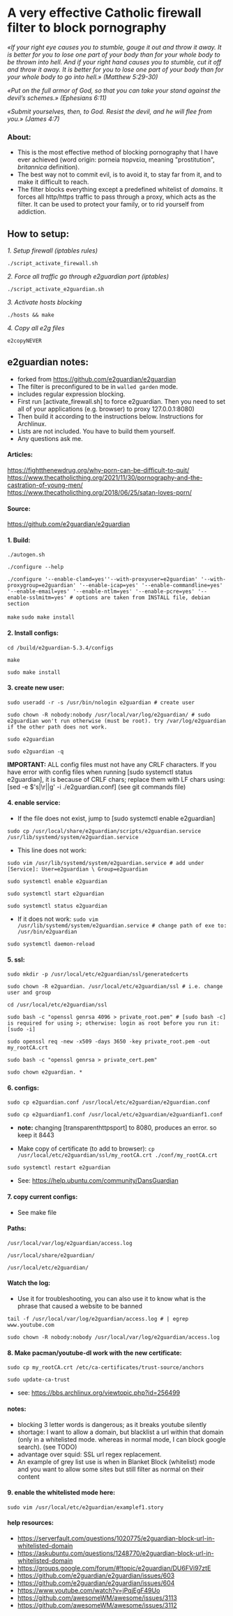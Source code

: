 # A very effective Catholic firewall filter to block pornography
*«If your right eye causes you to stumble, gouge it out and throw it away. It is better for you to lose one part of your body than for your whole body to be thrown into hell. And if your right hand causes you to stumble, cut it off and throw it away. It is better for you to lose one part of your body than for your whole body to go into hell.» (Matthew 5:29-30)*

*«Put on the full armor of God, so that you can take your stand against the devil’s schemes.» (Ephesians 6:11)*

*«Submit yourselves, then, to God. Resist the devil, and he will flee from you.» (James 4:7)*

### About:
- This is the most effective method of blocking pornography that I have ever achieved (word origin: porneia πορνεία, meaning "prostitution", _britannica_ definition).
- The best way not to commit evil, is to avoid it, to stay far from it, and to make it difficult to reach.
- The filter blocks everything except a predefined whitelist of _domains_. It forces all http/https traffic to pass through a proxy, which acts as the filter. It can be used to protect your family, or to rid yourself from addiction.

## How to setup:
*1. Setup firewall (iptables rules)*

`./script_activate_firewall.sh`

*2. Force all traffic go through e2guardian port (iptables)*

`./script_activate_e2guardian.sh`

*3. Activate hosts blocking*

`./hosts && make`

*4. Copy all e2g files*

`e2copyNEVER`

## e2guardian notes:
- forked from https://github.com/e2guardian/e2guardian
- The filter is preconfigured to be in ` walled garden ` mode.
- includes regular expression blocking.
- First run [activate_firewall.sh] to force e2guardian. Then you need to set all of your applications (e.g. browser) to proxy 127.0.0.1:8080)
- Then build it according to the instructions below. Instructions for Archlinux.
- Lists are not included. You have to build them yourself.
- Any questions ask me.

#### Articles:
https://fightthenewdrug.org/why-porn-can-be-difficult-to-quit/
https://www.thecatholicthing.org/2021/11/30/pornography-and-the-castration-of-young-men/
https://www.thecatholicthing.org/2018/06/25/satan-loves-porn/

#### Source:
https://github.com/e2guardian/e2guardian

#### 1. Build:
`./autogen.sh`

`./configure --help`

`./configure '--enable-clamd=yes''--with-proxyuser=e2guardian' '--with-proxygroup=e2guardian' '--enable-icap=yes' '--enable-commandline=yes' '--enable-email=yes' '--enable-ntlm=yes' '--enable-pcre=yes' '--enable-sslmitm=yes' # options are taken from INSTALL file, debian section`

`make`
`sudo make install`

#### 2. Install configs:
`cd /build/e2guardian-5.3.4/configs`

`make`

`sudo make install`

#### 3. create new user:
`sudo useradd -r -s /usr/bin/nologin e2guardian # create user`

`sudo chown -R nobody:nobody /usr/local/var/log/e2guardian/ # sudo e2guardian won't run otherwise (must be root). try /var/log/e2guardian if the other path does not work.`

`sudo e2guardian`

`sudo e2guardian -q`

**IMPORTANT:** ALL config files must not have any CRLF characters.
If you have error with config files when running [sudo systemctl status e2guardian], it is because of CRLF chars; replace them with LF chars using: [sed -e $'s|\r||g' -i ./e2guardian.conf] (see git commands file)

#### 4. enable service:
- If the file does not exist, jump to [sudo systemctl enable e2guardian]

`sudo cp /usr/local/share/e2guardian/scripts/e2guardian.service /usr/lib/systemd/system/e2guardian.service`

- This line does not work:

`sudo vim /usr/lib/systemd/system/e2guardian.service # add under [Service]: User=e2guardian \ Group=e2guardian`

`sudo systemctl enable e2guardian`

`sudo systemctl start e2guardian`

`sudo systemctl status e2guardian`

- If it does not work:
`sudo vim /usr/lib/systemd/system/e2guardian.service # change path of exe to: /usr/bin/e2guardian`

`sudo systemctl daemon-reload`

#### 5. ssl:
`sudo mkdir -p /usr/local/etc/e2guardian/ssl/generatedcerts`

`sudo chown -R e2guardian. /usr/local/etc/e2guardian/ssl # i.e. change user and group`

`cd /usr/local/etc/e2guardian/ssl`

`sudo bash -c "openssl genrsa 4096 > private_root.pem" # [sudo bash -c] is required for using >; otherwise: login as root before you run it: [sudo -i]`

`sudo openssl req -new -x509 -days 3650 -key private_root.pem -out my_rootCA.crt`

`sudo bash -c "openssl genrsa > private_cert.pem"`

`sudo chown e2guardian. *`

#### 6. configs:
`sudo cp e2guardian.conf /usr/local/etc/e2guardian/e2guardian.conf`

`sudo cp e2guardianf1.conf /usr/local/etc/e2guardian/e2guardianf1.conf`

- **note:** changing [transparenthttpsport] to 8080, produces an error. so keep it 8443

- Make copy of certificate (to add to browser):
`cp /usr/local/etc/e2guardian/ssl/my_rootCA.crt ./conf/my_rootCA.crt`

`sudo systemctl restart e2guardian`

- See:
https://help.ubuntu.com/community/DansGuardian

#### 7. copy current configs:
- See make file

#### Paths:
`/usr/local/var/log/e2guardian/access.log`

`/usr/local/share/e2guardian/`

`/usr/local/etc/e2guardian/`

#### Watch the log:
- Use it for troubleshooting, you can also use it to know what is the phrase that caused a website to be banned

`tail -f /usr/local/var/log/e2guardian/access.log # | egrep www.youtube.com`

`sudo chown -R nobody:nobody /usr/local/var/log/e2guardian/access.log`

#### 8. Make pacman/youtube-dl work with the new certificate:
`sudo cp my_rootCA.crt /etc/ca-certificates/trust-source/anchors`

`sudo update-ca-trust`

- see:
https://bbs.archlinux.org/viewtopic.php?id=256499

#### notes: 
- blocking 3 letter words is dangerous; as it breaks youtube silently
- shortage: I want to allow a domain, but blacklist a url within that domain (only in a whitelisted mode. whereas in normal mode, I can block google search). (see TODO)
- advantage over squid: SSL url regex replacement.
- An example of grey list use is when in Blanket Block (whitelist) mode and you want to allow some sites but still filter as normal on their content

#### 9. enable the whitelisted mode here:
`sudo vim /usr/local/etc/e2guardian/examplef1.story`

#### help resources:
- https://serverfault.com/questions/1020775/e2guardian-block-url-in-whitelisted-domain
- https://askubuntu.com/questions/1248770/e2guardian-block-url-in-whitelisted-domain
- https://groups.google.com/forum/#!topic/e2guardian/DU6FVi97ztE
- https://github.com/e2guardian/e2guardian/issues/603
- https://github.com/e2guardian/e2guardian/issues/604
- https://www.youtube.com/watch?v=jPqjEgF49Uo
- https://github.com/awesomeWM/awesome/issues/3113
- https://github.com/awesomeWM/awesome/issues/3112

